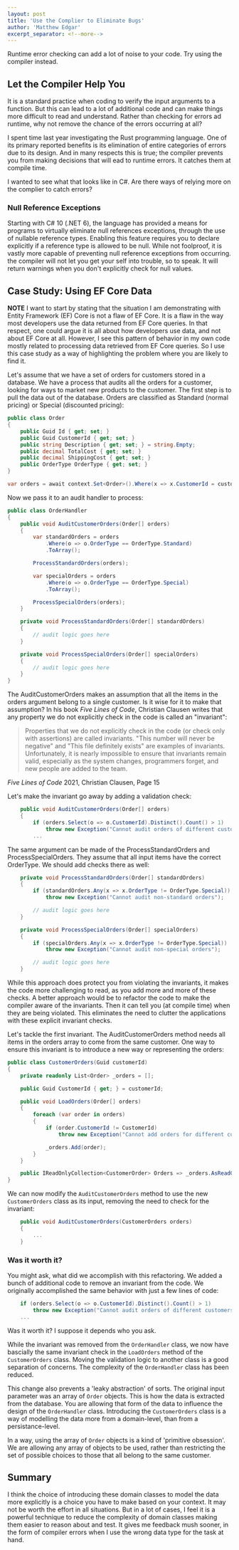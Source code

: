 ```yaml
---
layout: post
title: 'Use the Complier to Eliminate Bugs'
author: 'Matthew Edgar'
excerpt_separator: <!--more-->
---
```


Runtime error checking can add a lot of noise to your code. Try using the compiler instead.

<!--more-->

## Let the Compiler Help You

It is a standard practice when coding to verify the input arguments to a function. But this can lead to a lot of additional code and can make things more difficult to read and understand. Rather than checking for errors ad runtime, why not remove the chance of the errors occurring at all?

I spent time last year investigating the Rust programming language. One of its primary reported benefits is its elimination of entire categories of errors due to its design. And in many respects this is true; the compiler prevents you from making decisions that will ead to runtime errors. It catches them at compile time.

I wanted to see what that looks like in C#. Are there ways of relying more on the complier to catch errors?

### Null Reference Exceptions

Starting with C# 10 (.NET 6), the language has provided a means for programs to virtually eliminate null references exceptions, through the use of nullable reference types. Enabling this feature requires you to declare explicitly if a reference type is allowed to be null. While not foolproof, it is vastly more capable of preventing null reference exceptions from occurring. the compiler will not let you get your self into trouble, so to speak. It will return warnings when you don't explicitly check for null values. 

## Case Study: Using EF Core Data

**NOTE** I want to start by stating that the situation I am demonstrating with Entity Framework (EF) Core is not a flaw of EF Core. It is a flaw in the way most developers use the data returned from EF Core queries. In that respect, one could argue it is all about how developers use data, and not about EF Core at all. However, I see this pattern of behavior in my own code mostly related to processing data retrieved from EF Core queries. So I use this case study as a way of highlighting the problem where you are likely to find it.

Let's assume that we have a set of orders for customers stored in a database. We have a process that audits all the orders for a customer, looking for ways to market new products to the customer. The first step is to pull the data out of the database. Orders are classified as Standard (normal pricing) or Special (discounted pricing):

```csharp
public class Order
{
    public Guid Id { get; set; }
    public Guid CustomerId { get; set; }
    public string Description { get; set; } = string.Empty;
    public decimal TotalCost { get; set; }
    public decimal ShippingCost { get; set; }
    public OrderType OrderType { get; set; }
}

var orders = await context.Set<Order>().Where(x => x.CustomerId = customerId).ToArrayAsync()
```

Now we pass it to an audit handler to process:

```csharp
public class OrderHandler
{
    public void AuditCustomerOrders(Order[] orders)
    {
        var standardOrders = orders
            .Where(o => o.OrderType == OrderType.Standard)
            .ToArray();

        ProcessStandardOrders(orders);

        var specialOrders = orders
            .Where(o => o.OrderType == OrderType.Special)
            .ToArray();

        ProcessSpecialOrders(orders);
    }

    private void ProcessStandardOrders(Order[] standardOrders)
    {
        // audit logic goes here
    }

    private void ProcessSpecialOrders(Order[] specialOrders)
    {
        // audit logic goes here
    }
}
```

The AuditCustomerOrders makes an assumption that all the items in the orders argument belong to a single customer. Is it wise for it to make that assumption? In his book _Five Lines of Code_, Christian Clausen writes that any property we do not explicitly check in the code is called an "invariant":

> Properties that we do not explicitly check in the code (or check only with assertions) are called invariants. "This number will never be negative" and "This file definitely exists" are examples of invariants. Unfortunately, it is nearly impossible to ensure that invariants remain valid, especially as the system changes, programmers forget, and new people are added to the team.

_Five Lines of Code_ 2021, Christian Clausen, Page 15

Let's make the invariant go away by adding a validation check:

```csharp
    public void AuditCustomerOrders(Order[] orders)
    {
        if (orders.Select(o => o.CustomerId).Distinct().Count() > 1)
            throw new Exception("Cannot audit orders of different customers");
        ...
```

The same argument can be made of the ProcessStandardOrders and ProcessSpecialOrders. They assume that all input items have the correct OrderType. We should add checks there as well:

```csharp
    private void ProcessStandardOrders(Order[] standardOrders)
    {
        if (standardOrders.Any(x => x.OrderType != OrderType.Special))
            throw new Exception("Cannot audit non-standard orders");

        // audit logic goes here
    }

    private void ProcessSpecialOrders(Order[] specialOrders)
    {
        if (specialOrders.Any(x => x.OrderType != OrderType.Special))
            throw new Exception("Cannot audit non-special orders");

        // audit logic goes here
    }
``` 

While this approach does protect you from violating the invariants, it makes the code more challenging to read, as you add more and more of these checks. A better approach would be to refactor the code to make the compiler aware of the invariants. Then it can tell you (at compile time) when they are being violated. This eliminates the need to clutter the applications with these explicit invariant checks.

Let's tackle the first invariant. The AuditCustomerOrders method needs all items in the orders array to come from the same customer. One way to ensure this invariant is to introduce a new way or representing the orders:

```csharp
public class CustomerOrders(Guid customerId)
{
    private readonly List<Order> _orders = [];

    public Guid CustomerId { get; } = customerId;

    public void LoadOrders(Order[] orders)
    {
        foreach (var order in orders)
        {
            if (order.CustomerId != CustomerId)
                throw new Exception("Cannot add orders for different customers");

            _orders.Add(order);
        }
    }

    public IReadOnlyCollection<CustomerOrder> Orders => _orders.AsReadOnly();
}
```

We can now modify the `AuditCustomerOrders` method to use the new `CustomerOrders` class as its input, removing the need to check for the invariant:

```csharp
    public void AuditCustomerOrders(CustomerOrders orders)
    {
        ...
    }
```

### Was it worth it?

You might ask, what did we accomplish with this refactoring. We added a bunch of additional code to remove an invariant from the code. We originally accomplished the same behavior with just a few lines of code:

```csharp
    if (orders.Select(o => o.CustomerId).Distinct().Count() > 1)
        throw new Exception("Cannot audit orders of different customers");
    ...
```

Was it worth it? I suppose it depends who you ask. 

While the invariant was removed from the `OrderHandler` class, we now have bascially the same invariant check in the `LoadOrders` method of the `CustomerOrders` class. Moving the validation logic to another class is a good separation of concerns. The complexity of the `OrderHandler` class has been reduced. 

This change also prevents a 'leaky abstraction' of sorts. The original input parameter was an array of `Order` objects. This is how the data is extracted from the database. You are allowing that form of the data to influence the design of the `OrderHandler` class. Introducing the `CustomerOrders` class is a way of modelling the data more from a domain-level, than from a persistance-level.

In a way, using the array of `Order` objects is a kind of 'primitive obsession'. We are allowing any array of objects to be used, rather than restricting the set of possible choices to those that all belong to the same customer. 

## Summary

I think the choice of introducing these domain classes to model the data more explicitly is a choice you have to make based on your context. It may not be worth the effort in all situations. But in a lot of cases, I feel it is a powerful technique to reduce the complexity of domain classes making them easier to reason about and test. It gives me feedback mush sooner, in the form of compiler errors when I use the wrong data type for the task at hand.


